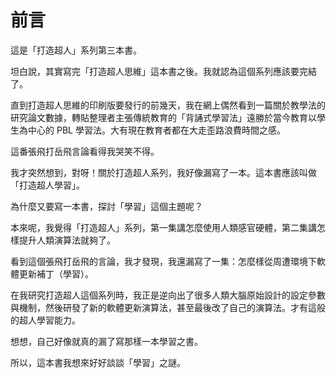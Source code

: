 # 前言

這是「打造超人」系列第三本書。

坦白說，其實寫完「打造超人思維」這本書之後。我就認為這個系列應該要完結了。

直到打造超人思維的印刷版要發行的前幾天，我在網上偶然看到一篇關於教學法的研究論文數據，轉貼整理者主張傳統教育的「背誦式學習法」遠勝於當今教育以學生為中心的 PBL 學習法。大有現在教育者都在大走歪路浪費時間之感。

這番張飛打岳飛言論看得我哭笑不得。

我才突然想到，對呀！關於打造超人系列，我好像漏寫了一本。這本書應該叫做「打造超人學習」。

為什麼又要寫一本書，探討「學習」這個主題呢？

本來呢，我覺得「打造超人」系列，第一集講怎麼使用人類感官硬體，第二集講怎樣提升人類演算法就夠了。

看到這個張飛打岳飛的言論，我才發現，我還漏寫了一集：怎麼樣從周遭環境下軟體更新補丁（學習）。

在我研究打造超人這個系列時，我正是逆向出了很多人類大腦原始設計的設定參數與機制，然後研發了新的軟體更新演算法，甚至最後改了自己的演算法。才有這般的超人學習能力。

想想，自己好像就真的漏了寫那樣一本學習之書。

所以，這本書我想來好好談談「學習」之謎。
